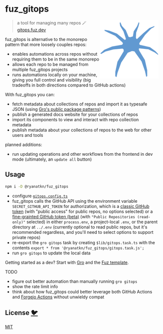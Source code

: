 # fuz_gitops

[<img src="/static/logo.svg" alt="a friendly blue spider facing you" align="right" width="192" height="192">](https://gitops.fuz.dev/)

> a tool for managing many repos 🪄 [gitops.fuz.dev](https://gitops.fuz.dev/)

fuz_gitops is alternative to the monorepo pattern that more loosely couples repos:

- enables automations across repos without requiring them to be in the same monorepo
- allows each repo to be managed from multiple fuz_gitops projects
- runs automations locally on your machine, giving you full control and visibility
  (big tradeoffs in both directions compared to GitHub actions)

With fuz_gitops you can:

- fetch metadata about collections of repos and import it as typesafe JSON (using
  [Gro's public package patterns](https://github.com/grogarden/gro/blob/main/src/lib/docs/gro_plugin_sveltekit_frontend.md#well_known_package_json))
- publish a generated docs website for your collections of repos
- import its components to view and interact with repo collection metadata
- publish metadata about your collections of repos to the web for other users and tools

planned additions:

- run updating operations and other workflows from the frontend in dev mode
  (ultimately, an `update all` button)

## Usage

```bash
npm i -D @ryanatkn/fuz_gitops
```

- configure [`gitops.config.ts`](/gitops.config.ts)
- fuz_gitops calls the GitHub API using the environment variable `SECRET_GITHUB_API_TOKEN` for authorization,
  which is a [classic GitHub token](https://github.com/settings/tokens)
  (with "public access" for public repos, no options selected)
  or a [fine-grainted GitHub token (beta)](https://github.com/settings/tokens?type=beta)
  (with `"Public Repositories (read-only)"` selected)
  in either `process.env`, a project-local `.env`, or the parent directory at `../.env`
  (currently optional to read public repos, but it's recommended regardless,
  and you'll need to select options to support private repos)
- re-export the `gro gitops` task by creating `$lib/gitops.task.ts` with
  the contents `export * from '@ryanatkn/fuz_gitops/gitops.task.js';`
- run `gro gitops` to update the local data

Getting started as a dev? Start with [Gro](https://github.com/grogarden/gro)
and the [Fuz template](https://github.com/fuz-dev/fuz_template).

TODO

- figure out better automation than manually running `gro gitops`
- show the rate limit info
- think about how fuz_gitops could better leverage both GitHub Actions and
  [Forgejo Actions](https://forgejo.org/docs/v1.20/user/actions/)
  without unwieldy compat

## License [🐦](https://wikipedia.org/wiki/Free_and_open-source_software)

[MIT](LICENSE)
